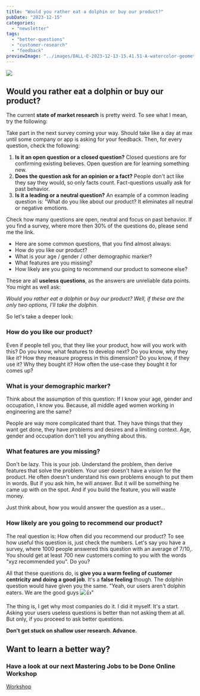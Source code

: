 ```yaml
---
title: "Would you rather eat a dolphin or buy our product?"
pubDate: "2023-12-15"
categories:
  - "newsletter"
tags:
  - "better-questions"
  - "customer-research"
  - "feedback"
previewImage: "../images/DALL·E-2023-12-13-15.41.51-A-watercolor-geometric-style-illustration-depicting-a-small-dolphin-figurine-on-a-plate-in-a-restaurant-setting.-The-dolphin-should-be-portrayed-as-a-.png"
---
```


![](../images/DALL·E-2023-12-13-15.41.51-A-watercolor-geometric-style-illustration-depicting-a-small-dolphin-figurine-on-a-plate-in-a-restaurant-setting.-The-dolphin-should-be-portrayed-as-a--1024x585.png)

## Would you rather eat a dolphin or buy our product?

The current **state of market research** is pretty weird. To see what I mean, try the following:

Take part in the next survey coming your way. Should take like a day at max until some company or app is asking for your feedback. Then, for every question, check the following:

1. **Is it an open question or a closed question?** Closed questions are for confirming existing believes. Open question are for learning something new.
2. **Does the question ask for an opinion or a fact?** People don't act like they say they would, so only facts count. Fact-questions usually ask for past behavior.
3. **Is it a leading or a neutral question?** An example of a common leading question is: "What do you like about our product? It eliminates all neutral or negative emotions.

Check how many questions are open, neutral and focus on past behavior. If you find a survey, where more then 30% of the questions do, please send me the link.

- Here are some common questions, that you find almost always:
- How do you like our product?
- What is your age / gender / other demographic marker?
- What features are you missing?
- How likely are you going to recommend our product to someone else?

These are all **useless questions**, as the answers are unreliable data points. You might as well ask:

_Would you rather eat a dolphin or buy our product? Well, if these are the only two options, I'll take the dolphin._

So let's take a deeper look:

### How do you like our product?

Even if people tell you, that they like your product, how will you work with this? Do you know, what features to develop next? Do you know, why they like it? How they measure progress in this dimension? Do you know, if they use it? Why they bought it? How often the use-case they bought it for comes up?

### What is your demographic marker?

Think about the assumption of this question: If I know your age, gender and occupation, I know you. Because, all middle aged women working in engineering are the same?

People are way more complicated thant that. They have things that they want get done, they have problems and desires and a limiting context. Age, gender and occupation don't tell you anything about this.

### What features are you missing?

Don't be lazy. This is your job. Understand the problem, then derive features that solve the problem. Your user doesn't have a vision for the product. He often doesn't understand his own problems enough to put them in words. But if you ask him, he will answer. But it will be something he came up with on the spot. And if you build the feature, you will waste money.

Just think about, how you would answer the question as a user...

### How likely are you going to recommend our product?

The real question is: How often did you recommend our product? To see how useful this question is, just check the numbers. Let's say you have a survey, where 1000 people answered this question with an average of 7/10,. You should get at least 700 new customers coming to you with the words "xyz recommended you". Do you?

All that these questions do, is **give you a warm feeling of customer centricity and doing a good job**. It's a **false feeling** though. The dolphin question would have given you the same. "Yeah, our users aren't dolphin eaters. We are the good guys ![👍](https://s.w.org/images/core/emoji/14.0.0/svg/1f44d.svg)"

The thing is, I get why most companies do it. I did it myself. It's a start. Asking your users useless questions is better than not asking them at all. But only, if you proceed to ask better questions.

**Don't get stuck on shallow user research. Advance.**

## Want to learn a better way?

### Have a look at our next Mastering Jobs to be Done Online Workshop

[Workshop](https://utxo.solutions/services/mastering-jobs-to-be-done-online-workshop/)
